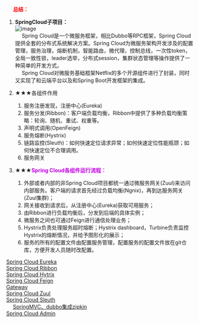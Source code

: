

&emsp; **<font color = "red">总结：</font>**  
1. **SpringCloud子项目：**  
![image](http://182.92.69.8:8081/img/microService/SpringCloudNetflix/cloud-27.png)  
&emsp; Spring Cloud是一个微服务框架，相比Dubbo等RPC框架，Spring Cloud提供全套的分布式系统解决方案。Spring Cloud为微服务架构开发涉及的配置管理，服务治理，熔断机制，智能路由，微代理，控制总线，一次性token，全局一致性锁，leader选举，分布式session，集群状态管理等操作提供了一种简单的开发方式。   
&emsp; Spring Cloud对微服务基础框架Netflix的多个开源组件进行了封装，同时又实现了和云端平台以及和Spring Boot开发框架的集成。   

2. ★★★各组件作用  
    1. 服务注册发现，注册中心(Eureka)  
    2. 服务分发(Ribbon)：客户端负载均衡，Ribbon中提供了多种负载均衡策略：轮询、随机、重试、权重等。  
    3. 声明式调用(OpenFeign)
    3. 服务熔断(Hystrix)  
    4. 链路监控(Sleuth)：如何快速定位请求异常；如何快速定位性能瓶颈；如何快速定位不合理调用。  
    5. 服务网关

3. ★★★**<font color = "clime">Spring Cloud各组件运行流程：</font>**  
    1. 外部或者内部的非Spring Cloud项目都统一通过微服务网关(Zuul)来访问内部服务。客户端的请求首先经过负载均衡(Ngnix)，再到达服务网关(Zuul集群)；  
    2. 网关接收到请求后，从注册中心(Eureka)获取可用服务；  
    3. 由Ribbon进行负载均衡后，分发到后端的具体实例；  
    4. 微服务之间也可通过Feign进行通信处理业务；  
    5. Hystrix负责处理服务超时熔断；Hystrix dashboard，Turbine负责监控Hystrix的熔断情况，并给予图形化的展示；  
    6. 服务的所有的配置文件由配置服务管理，配置服务的配置文件放在git仓库，方便开发人员随时改配置。  


[Spring Cloud Eureka](/docs/microService/SpringCloudNetflix/Eureka.md)  
[Spring Cloud Ribbon](/docs/microService/SpringCloudNetflix/Ribbon.md)  
[Spring Cloud Hytrix](/docs/microService/SpringCloudNetflix/Hytrix.md)  
[Spring Cloud Feign](/docs/microService/SpringCloudNetflix/Feign.md)  
[Gateway](/docs/microService/microservices/Gateway.md)  
[Spring Cloud Zuul](/docs/microService/SpringCloudNetflix/Zuul.md)  
[Spring Cloud Sleuth](/docs/microService/SpringCloudNetflix/Sleuth.md)  
&emsp; [SpringMVC、dubbo集成zipkin](/docs/microService/SpringCloudNetflix/zipkin.md)  
[Spring Cloud Admin](/docs/microService/SpringCloudNetflix/SpringBootAdmin.md)  
<!-- 
[Spring Cloud Config]  
[Spring Cloud Bus]  
[Spring Cloud Security]  
-->

<!-- 
Spring CLoud系列
https://mp.weixin.qq.com/mp/appmsgalbum?__biz=MzkwMzE3MDY0Ng==&action=getalbum&album_id=1571227588654645250&scene=173&from_msgid=2247486840&from_itemidx=1&count=3#wechat_redirect

 一文搞懂火遍大厂的ServiceMesh模式 
 https://mp.weixin.qq.com/s/P4SNEVYV1mZQ3qHQqjDF3g


-->
